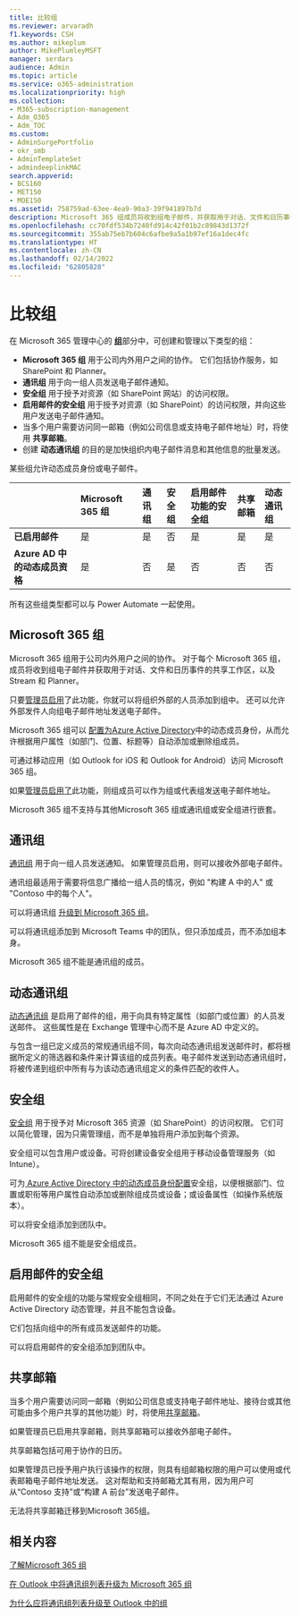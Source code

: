 ```yaml
---
title: 比较组
ms.reviewer: arvaradh
f1.keywords: CSH
ms.author: mikeplum
author: MikePlumleyMSFT
manager: serdars
audience: Admin
ms.topic: article
ms.service: o365-administration
ms.localizationpriority: high
ms.collection:
- M365-subscription-management
- Adm_O365
- Adm_TOC
ms.custom:
- AdminSurgePortfolio
- okr_smb
- AdminTemplateSet
- admindeeplinkMAC
search.appverid:
- BCS160
- MET150
- MOE150
ms.assetid: 758759ad-63ee-4ea9-90a3-39f941897b7d
description: Microsoft 365 组成员将收到组电子邮件，并获取用于对话、文件和日历事件的共享工作区，以及 Stream 和 Planner。
ms.openlocfilehash: cc70fdf534b7240fd914c42f01b2c89843d1372f
ms.sourcegitcommit: 355ab75eb7b604c6afbe9a5a1b97ef16a1dec4fc
ms.translationtype: HT
ms.contentlocale: zh-CN
ms.lasthandoff: 02/14/2022
ms.locfileid: "62805828"
---
```

# <a name="compare-groups"></a>比较组

在 Microsoft 365 管理中心的 <a href="https://go.microsoft.com/fwlink/p/?linkid=2052855" target="_blank">**组**</a>部分中，可创建和管理以下类型的组： 

- **Microsoft 365 组** 用于公司内外用户之间的协作。 它们包括协作服务，如 SharePoint 和 Planner。
- **通讯组** 用于向一组人员发送电子邮件通知。
- **安全组** 用于授予对资源（如 SharePoint 网站）的访问权限。
- **启用邮件的安全组** 用于授予对资源（如 SharePoint）的访问权限，并向这些用户发送电子邮件通知。
- 当多个用户需要访问同一邮箱（例如公司信息或支持电子邮件地址）时，将使用 **共享邮箱**。
- 创建 **动态通讯组** 的目的是加快组织内电子邮件消息和其他信息的批量发送。

某些组允许动态成员身份或电子邮件。

||Microsoft 365 组|通讯组|安全组|启用邮件功能的安全组|共享邮箱|动态通讯组|
|:----|:----|:----|:----|:----|:----|:----|
|**已启用邮件**|是|是|否|是|是|是|
|**Azure AD 中的动态成员资格**|是|否|是|否|否|否|

所有这些组类型都可以与 Power Automate 一起使用。

## <a name="microsoft-365-groups"></a>Microsoft 365 组

Microsoft 365 组用于公司内外用户之间的协作。 对于每个 Microsoft 365 组，成员将收到组电子邮件并获取用于对话、文件和日历事件的共享工作区，以及 Stream 和 Planner。

只要[管理员启用](manage-guest-access-in-groups.md)了此功能，你就可以将组织外部的人员添加到组中。 还可以允许外部发件人向组电子邮件地址发送电子邮件。

Microsoft 365 组可以 [配置为Azure Active Directory](/azure/active-directory/users-groups-roles/groups-change-type)中的动态成员身份，从而允许根据用户属性（如部门、位置、标题等）自动添加或删除组成员。

可通过移动应用（如 Outlook for iOS 和 Outlook for Android）访问 Microsoft 365 组。

如果[管理员启用了](../../solutions/allow-members-to-send-as-or-send-on-behalf-of-group.md)此功能，则组成员可以作为组或代表组发送电子邮件地址。

Microsoft 365 组不支持与其他Microsoft 365 组或通讯组或安全组进行嵌套。

## <a name="distribution-groups"></a>通讯组

[通讯组](/exchange/recipients-in-exchange-online/manage-distribution-groups/manage-distribution-groups) 用于向一组人员发送通知。 如果管理员启用，则可以接收外部电子邮件。

通讯组最适用于需要将信息广播给一组人员的情况，例如 "构建 A 中的人" 或 "Contoso 中的每个人"。

可以将通讯组 [升级到 Microsoft 365 组](../manage/upgrade-distribution-lists.md)。

可以将通讯组添加到 Microsoft Teams 中的团队，但只添加成员，而不添加组本身。

Microsoft 365 组不能是通讯组的成员。

## <a name="dynamic-distribution-groups"></a>动态通讯组 

[动态通讯组](/exchange/recipients-in-exchange-online/manage-dynamic-distribution-groups/manage-dynamic-distribution-groups) 是启用了邮件的组，用于向具有特定属性（如部门或位置）的人员发送邮件。 这些属性是在 Exchange 管理中心而不是 Azure AD 中定义的。

与包含一组已定义成员的常规通讯组不同，每次向动态通讯组发送邮件时，都将根据所定义的筛选器和条件来计算该组的成员列表。电子邮件发送到动态通讯组时，将被传递到组织中所有与为该动态通讯组定义的条件匹配的收件人。

## <a name="security-groups"></a>安全组

[安全组](../email/create-edit-or-delete-a-security-group.md) 用于授予对 Microsoft 365 资源（如 SharePoint）的访问权限。 它们可以简化管理，因为只需管理组，而不是单独将用户添加到每个资源。

安全组可以包含用户或设备。可将创建设备安全组用于移动设备管理服务（如 Intune）。

可为[ Azure Active Directory 中的动态成员身份配置](/azure/active-directory/users-groups-roles/groups-change-type)安全组，以便根据部门、位置或职衔等用户属性自动添加或删除组成员或设备；或设备属性（如操作系统版本）。

可以将安全组添加到团队中。

Microsoft 365 组不能是安全组成员。

## <a name="mail-enabled-security-groups"></a>启用邮件的安全组

启用邮件的安全组的功能与常规安全组相同，不同之处在于它们无法通过 Azure Active Directory 动态管理，并且不能包含设备。

它们包括向组中的所有成员发送邮件的功能。

可以将启用邮件的安全组添加到团队中。

## <a name="shared-mailboxes"></a>共享邮箱

当多个用户需要访问同一邮箱（例如公司信息或支持电子邮件地址、接待台或其他可能由多个用户共享的其他功能）时，将使用[共享邮箱](../email/create-a-shared-mailbox.md)。

如果管理员已启用共享邮箱，则共享邮箱可以接收外部电子邮件。

共享邮箱包括可用于协作的日历。

如果管理员已授予用户执行该操作的权限，则具有组邮箱权限的用户可以使用或代表邮箱电子邮件地址发送。 这对帮助和支持邮箱尤其有用，因为用户可从“Contoso 支持”或“构建 A 前台”发送电子邮件。

无法将共享邮箱迁移到Microsoft 365组。

## <a name="related-content"></a>相关内容

[了解Microsoft 365 组](https://support.microsoft.com/office/b565caa1-5c40-40ef-9915-60fdb2d97fa2)

[在 Outlook 中将通讯组列表升级为 Microsoft 365 组](/microsoft-365/admin/manage/upgrade-distribution-lists)

[为什么应将通讯组列表升级至 Outlook 中的组](https://support.microsoft.com/office/7fb3d880-593b-4909-aafa-950dd50ce188)
